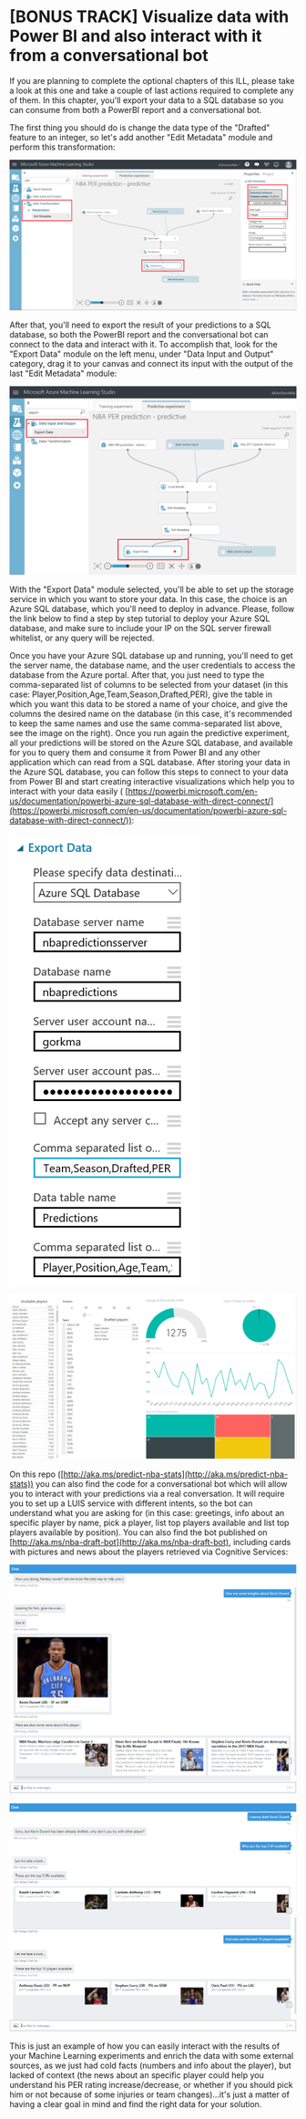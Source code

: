 # [BONUS TRACK] Visualize data with Power BI and also interact with it from a conversational bot

If you are planning to complete the optional chapters of this ILL, please take a look at this one and take a couple of last actions required to complete any of them. In this chapter, you&#39;ll export your data to a SQL database so you can consume from both a PowerBI report and a conversational bot.

The first thing you should do is change the data type of the &quot;Drafted&quot; feature to an integer, so let&#39;s add another &quot;Edit Metadata&quot; module and perform this transformation:

![](./imgs/ML55.png)


After that, you&#39;ll need to export the result of your predictions to a SQL database, so both the PowerBI report and the conversational bot can connect to the data and interact with it. To accomplish that, look for the &quot;Export Data&quot; module on the left menu, under &quot;Data Input and Output&quot; category, drag it to your canvas and connect its input with the output of the last &quot;Edit Metadata&quot; module:

![](./imgs/ML56.png)


With the &quot;Export Data&quot; module selected, you&#39;ll be able to set up the storage service in which you want to store your data. In this case, the choice is an Azure SQL database, which you&#39;ll need to deploy in advance. Please, follow the link below to find a step by step tutorial to deploy your Azure SQL database, and make sure to include your IP on the SQL server firewall whitelist, or any query will be rejected.

Once you have your Azure SQL database up and running, you&#39;ll need to get the server name, the database name, and the user credentials to access the database from the Azure portal. After that, you just need to type the comma-separated list of columns to be selected from your dataset (in this case: Player,Position,Age,Team,Season,Drafted,PER), give the table in which you want this data to be stored a name of your choice, and give the columns the desired name on the database (in this case, it&#39;s recommended to keep the same names and use the same comma-separated list above, see the image on the right). Once you run again the predictive experiment, all your predictions will be stored on the Azure SQL database, and available for you to query them and consume it from Power BI and any other application which can read from a SQL database. After storing your data in the Azure SQL database, you can follow this steps to connect to your data from Power BI and start creating interactive visualizations which help you to interact with your data easily ( [https://powerbi.microsoft.com/en-us/documentation/powerbi-azure-sql-database-with-direct-connect/](https://powerbi.microsoft.com/en-us/documentation/powerbi-azure-sql-database-with-direct-connect/)):

![](./imgs/ML57.png)

![](./imgs/ML58.png)

On this repo ([http://aka.ms/predict-nba-stats](http://aka.ms/predict-nba-stats)) you can also find the code for a conversational bot which will allow you to interact with your predictions via a real conversation. It will require you to set up a LUIS service with different intents, so the bot can understand what you are asking for (in this case: greetings, info about an specific player by name, pick a player, list top players available and list top players available by position). You can also find the bot published on [http://aka.ms/nba-draft-bot](http://aka.ms/nba-draft-bot), including cards with pictures and news about the players retrieved via Cognitive Services:

![](./imgs/ML59.png)

![](./imgs/ML60.png)

This is just an example of how you can easily interact with the results of your Machine Learning experiments and enrich the data with some external sources, as we just had cold facts (numbers and info about the player), but lacked of context (the news about an specific player could help you understand his PER rating increase/decrease, or whether if you should pick him or not because of some injuries or team changes)…it&#39;s just a matter of having a clear goal in mind and find the right data for your solution.
